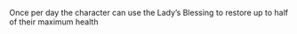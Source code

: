 Once per day the character can use the Lady’s Blessing to restore up to half of their maximum health